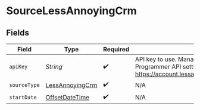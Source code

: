 # SourceLessAnnoyingCrm


## Fields

| Field                                                                                                                                        | Type                                                                                                                                         | Required                                                                                                                                     | Description                                                                                                                                  |
| -------------------------------------------------------------------------------------------------------------------------------------------- | -------------------------------------------------------------------------------------------------------------------------------------------- | -------------------------------------------------------------------------------------------------------------------------------------------- | -------------------------------------------------------------------------------------------------------------------------------------------- |
| `apiKey`                                                                                                                                     | *String*                                                                                                                                     | :heavy_check_mark:                                                                                                                           | API key to use. Manage and create your API keys on the Programmer API settings page at https://account.lessannoyingcrm.com/app/Settings/Api. |
| `sourceType`                                                                                                                                 | [LessAnnoyingCrm](../../models/shared/LessAnnoyingCrm.md)                                                                                    | :heavy_check_mark:                                                                                                                           | N/A                                                                                                                                          |
| `startDate`                                                                                                                                  | [OffsetDateTime](https://docs.oracle.com/javase/8/docs/api/java/time/OffsetDateTime.html)                                                    | :heavy_check_mark:                                                                                                                           | N/A                                                                                                                                          |